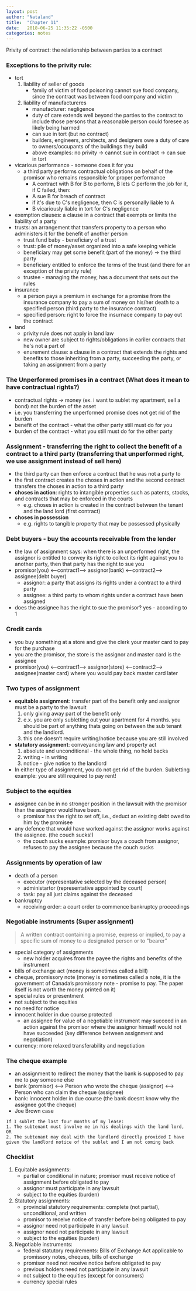 ```yaml
---
layout: post
author: "Nataland"
title:  "Chapter 11"
date:   2018-06-25 11:35:22 -0500
categories: notes
---
```

Privity of contract: the relationship between parties to a contract

### Exceptions to the privity rule:
- tort
    1. liability of seller of goods
        - family of victim of food poisoning cannot sue food company, since the contract was between food company and victim
    2. liability of manufactureres
        - manufacturer: negligence
        - duty of care extends well beyond the parties to the contract to include those persons that a reasonable person could foresee as likely being harmed
        - can sue in tort (but no contract)
        - builders, engineers, architects, and designers owe a duty of care to owners/occupants of the buildings they build
        - above examples: no privity -> cannot sue in contract -> can sue in tort
- vicarious performance - someone does it for you
    - a third party performs contractual obligations on behalf of the promisor who remains responsible for proper performance
        - A contract with B for B to perform, B lets C perform the job for it, if C failed, then:
        - A sue B for breach of contract
        - if it's due to C's negligence, then C is personally liable to A
        - B vicariously liable in tort for C's negligence
- exemption clauses: a clause in a contract that exempts or limits the liability of a party
- trusts: an arrangement that transfers property to a person who administers it for the benefit of another person
    - trust fund baby - beneficiary of a trust
    - trust: pile of money/asset organized into a safe keeping vehicle
    - beneficiary may get some benefit (part of the money) -> the third party
    - beneficiary entitled to enforce the terms of the trust (and there for an exception of the privity rule)
    - trustee - managing the money, has a document that sets out the rules
- insurance
    - a person pays a premium in exchange for a promise from the insurance company to pay a sum of money on his/her death to a specified person (third party to the insurance contract)
    - specified person: right to force the insurnace company to pay out the contract
- land
    - privity rule does not apply in land law
    - new owner are subject to rights/obligations in eariler contracts that he's not a part of
    - enurement clause: a clause in a contract that extends the rights and benefits to those inheriting from a party, succeeding the party, or taking an assignment from a party

### The Unperformed promises in a contract (What does it mean to have contractual rights?)
- contractual rights -> money (ex. i want to sublet my apartment, sell a bond) not the burden of the asset
- i.e. you transferring the unperformed promise does not get rid of the burden
- benefit of the contract - what the other party still must do for you
- burden of the contract - what you still must do for the other party

### Assignment - transferring the right to collect the benefit of a contract to a third party (transferring that unperformed right, we use assignment instead of sell here)
- the third party can then enforce a contract that he was not a party to
- the first contract creates the choses in action and the second contract transfers the choses in action to a third party
- **choses in action**: rights to intangible properties such as patents, stocks, and contracts that may be enforced in the courts
    - e.g. choses in action is created in the contract between the tenant and the land lord (first contract)
- **choses in possession**
    - e.g. rights to tangible property that may be possessed physically

### Debt buyers - buy the accounts receivable from the lender
- the law of assignment says: when there is an unperformed right, the assignor is entitled to convey its right to collect its right against you to another party, then that party has the right to sue you
- promisor(you) <—contract1—> assignor(bank) <—contract2—> assignee(debt buyer)
    - assignor: a party that assigns its rights under a contract to a third party
    - assignee: a third party to whom rights under a contract have been assigned
- does the assignee has the right to sue the promisor? yes - according to 1

### Credit cards
- you buy something at a store and give the clerk your master card to pay for the purchase
- you are the promisor, the store is the assignor and master card is the assignee
- promisor(you) <—contract1—> assignor(store) <—contract2—> assignee(master card) where you would pay back master card later

### Two types of assignment
- **equitable assignment**: transfer part of the benefit only and assignor must be a party to the lawsuit
    1. only giving away part of the benefit only
    2. e.x. you are only subletting out your apartment for 4 months. you should be part of anything thats going on between the sub tenant and the landlord.
    3. this one doesn’t require writing/notice because you are still involved
- **statutory assignment**: conveyancing law and property act
    1. absolute and unconditional - the whole thing, no hold backs
    2. writing - in writing
    3. notice - give notice to the landlord
- In either type of assignment, you do not get rid of the burden. Subletting example: you are still required to pay rent!

### Subject to the equities
- assignee can be in no stronger position in the lawsuit with the promisor than the assignor would have been.
    - promisor has the right to set off, i.e., deduct an existing debt owed to him by the promisee
- any defence that would have worked against the assignor works against the assignee. (the couch sucks!)
    - the couch sucks example: promisor buys a couch from assignor, refuses to pay the assignee because the couch sucks

### Assignments by operation of law
- death of a person
    - executor (representative selected by the deceased person)
    - administartor (representative appointed by court)
    - task: pay all just claims against the deceased
- bankruptcy
    - receiving order: a court order to commence bankruptcy proceedings

### Negotiable instruments (Super assignment)

> A written contract containing a promise, express or implied, to pay a specific sum of money to a designated person or to "bearer"

- special category of assignments
    - new holder acquires from the payee the rights and benefits of the instrument
- bills of exchange act (money is sometimes called a bill)
- cheque, promissory note (money is sometimes called a note, it is the government of Canada’s promissory note - promise to pay. The paper itself is not worth the money printed on it)
- special rules or presentment
- not subject to the equities
- no need for notice
- innocent holder in due course protected
    - an assignee for value of a negotiable instrument may succeed in an action against the promisor where the assignor himself would not have succeeded (key difference between assignment and negotiation)
- currency: more relaxed transferability and negotiation

### The cheque example
- an assignment to redirect the money that the bank is supposed to pay me to pay someone else
- bank (promisor) <--> Person who wrote the cheque (assignor) <--> Person who can claim the cheque (assignee)
- bank: innocent holder in due course (the bank doesnt know why the assignee got the cheque)
- Joe Brown case

```
If I sublet the last four months of my lease:
1. The subtenant must involve me in his dealings with the land lord, OR
2. The subtenant may deal with the landlord directly provided I have given the landlord notice of the sublet and I am not coming back
```

### Checklist
1. Equitable assignments:
    - partial or conditional in nature; promisor must receive notice of assignment before obligated to pay
    - assignor must participate in any lawsuit
    - subject to the equities (burden)
2. Statutory assignments:
    - provincial statutory requirements: complete (not partial), unconditional, and written
    - promisor to receive notice of transfer before being obligated to pay
    - assignor need not participate in any lawsuit
    - assignor need not participate in any lawsuit
    - subject to the equities (burden)
3. Negotiable instruments:
    - federal statutory requirements: Bills of Exchange Act applicable to promissory notes, cheques, bills of exchange
    - promisor need not receive notice before obligated to pay
    - previous holders need not participate in any lawsuit
    - not subject to the equities (except for consumers)
    - currency special rules
